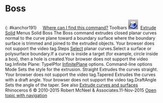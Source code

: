 ---
---


# Boss
{: #kanchor191}
 [![images/transparent.gif](images/transparent.gif)Where can I find this command?](javascript:void(0);) Toolbars
![images/boss.png](images/boss.png) [Extrude Solid](extrude-solid-toolbar.html) 
Menus
Solid
Boss
The Boss command extrudes closed planar curves normal to the curve plane toward a boundary surface where the boundary surface is trimmed and joined to the extruded objects.
Your browser does not support the video tag.Steps
 [Select](select-objects.html) planar curves.Select a surface or polysurface boundary.If a curve is inside a target (for example, circle inside a box), then a hole is created.Your browser does not support the video tag.Infinite Plane: TypeIPfor [InfinitePlane](infiniteplane.html) options.
Command-line options
Mode
Sets the style for the extrusion.
Straight
Extrudes the curves straight.
Your browser does not support the video tag.Tapered
Extrudes the curves with a draft angle.
Your browser does not support the video tag.DraftAngle
Sets the angle of the taper.
See also
 [Extrude curves and surfaces](sak-extrude.html) 
&#160;
&#160;
Rhinoceros 6 © 2010-2015 Robert McNeel &amp; Associates.11-Nov-2015
 [Open topic with navigation](boss.html) 

